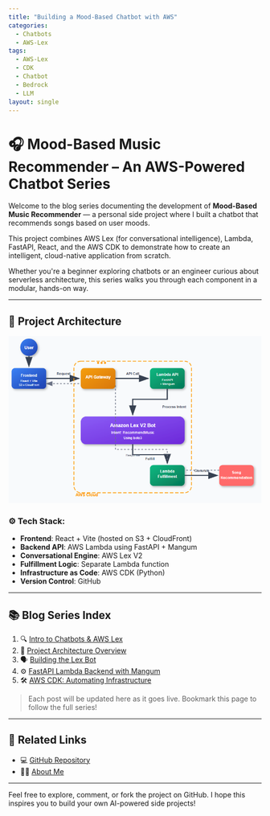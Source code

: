 ```yaml
---
title: "Building a Mood-Based Chatbot with AWS"
categories:
  - Chatbots
  - AWS-Lex
tags:
  - AWS-Lex
  - CDK
  - Chatbot
  - Bedrock
  - LLM
layout: single
---
```


# 🎧 Mood-Based Music Recommender – An AWS-Powered Chatbot Series

Welcome to the blog series documenting the development of **Mood-Based Music Recommender** — a personal side project where I built a chatbot that recommends songs based on user moods.

This project combines AWS Lex (for conversational intelligence), Lambda, FastAPI, React, and the AWS CDK to demonstrate how to create an intelligent, cloud-native application from scratch.

Whether you're a beginner exploring chatbots or an engineer curious about serverless architecture, this series walks you through each component in a modular, hands-on way.

---

## 🔧 Project Architecture

![Architecture Diagram](/assets/images/mood_based_music_recommender/architecture.png)

### ⚙️ Tech Stack:
- **Frontend**: React + Vite (hosted on S3 + CloudFront)
- **Backend API**: AWS Lambda using FastAPI + Mangum
- **Conversational Engine**: AWS Lex V2
- **Fulfillment Logic**: Separate Lambda function
- **Infrastructure as Code**: AWS CDK (Python)
- **Version Control**: GitHub

---

## 📚 Blog Series Index

1. 🔍 [Intro to Chatbots & AWS Lex](https://debabrot.github.io/chatbots/aws%20lex/intro-to-chatbots/)
2. 🧱 [Project Architecture Overview](https://debabrot.github.io/chatbots/aws%20lex/project-architecture-overview/)
3. 🗣️ [Building the Lex Bot](https://debabrot.github.io/chatbots/aws%20lex/building-the-lex-bot/)
4. ⚙️ [FastAPI Lambda Backend with Mangum](https://debabrot.github.io/chatbots/aws%20lex/fastapi-lambda-backend-with-mangum/)
5. 🛠️ [AWS CDK: Automating Infrastructure](https://debabrot.github.io/chatbots/aws%20lex/infrastructure-as-code/)

> Each post will be updated here as it goes live. Bookmark this page to follow the full series!

---

## 🔗 Related Links

- 💻 [GitHub Repository](https://github.com/debabrot/mood-based-music-recommender-chatbot)
- 👨‍💻 [About Me](https://debabrot.github.io/about/)

---

Feel free to explore, comment, or fork the project on GitHub. I hope this inspires you to build your own AI-powered side projects!
